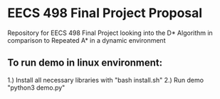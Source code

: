 # EECS 498 Final Project Proposal
Repository for EECS 498 Final Project looking into the D* Algorithm in comparison to Repeated A* in a dynamic environment

## To run demo in linux environment:
1.) Install all necessary libraries with "bash install.sh"
2.) Run demo "python3 demo.py"
